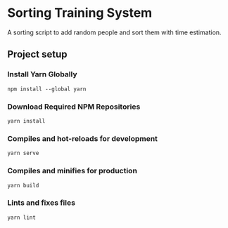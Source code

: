 # Sorting Training System
A sorting script to add random people and sort them with time estimation.

## Project setup 
### Install Yarn Globally
```
npm install --global yarn
```

### Download Required NPM Repositories
```
yarn install
```

### Compiles and hot-reloads for development
```
yarn serve
```

### Compiles and minifies for production
```
yarn build
```

### Lints and fixes files
```
yarn lint
```
